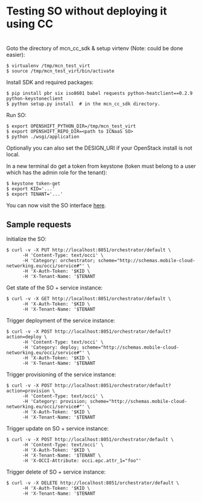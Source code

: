 # Testing SO without deploying it using CC
#
Goto the directory of mcn_cc_sdk & setup virtenv (Note: could be done easier):

    $ virtualenv /tmp/mcn_test_virt
    $ source /tmp/mcn_test_virt/bin/activate

Install SDK and required packages:

    $ pip install pbr six iso8601 babel requests python-heatclient==0.2.9 python-keystoneclient
    $ python setup.py install  # in the mcn_cc_sdk directory.

Run SO:

    $ export OPENSHIFT_PYTHON_DIR=/tmp/mcn_test_virt
    $ export OPENSHIFT_REPO_DIR=<path to ICNaaS SO>
    $ python ./wsgi/application

Optionally you can also set the DESIGN_URI if your OpenStack install is not local.

In a new terminal do get a token from keystone (token must belong to a user which has the admin role for the tenant):

    $ keystone token-get
    $ export KID='...'
    $ export TENANT='...'

You can now visit the SO interface [here](http://localhost:8051/orchestrator/default).

## Sample requests

Initialize the SO:

    $ curl -v -X PUT http://localhost:8051/orchestrator/default \
          -H 'Content-Type: text/occi' \
          -H 'Category: orchestrator; scheme="http://schemas.mobile-cloud-networking.eu/occi/service#"' \
          -H 'X-Auth-Token: '$KID \
          -H 'X-Tenant-Name: '$TENANT

Get state of the SO + service instance:

    $ curl -v -X GET http://localhost:8051/orchestrator/default \
          -H 'X-Auth-Token: '$KID \
          -H 'X-Tenant-Name: '$TENANT

Trigger deployment of the service instance:

    $ curl -v -X POST http://localhost:8051/orchestrator/default?action=deploy \
          -H 'Content-Type: text/occi' \
          -H 'Category: deploy; scheme="http://schemas.mobile-cloud-networking.eu/occi/service#"' \
          -H 'X-Auth-Token: '$KID \
          -H 'X-Tenant-Name: '$TENANT

Trigger provisioning of the service instance:

    $ curl -v -X POST http://localhost:8051/orchestrator/default?action=provision \
          -H 'Content-Type: text/occi' \
          -H 'Category: provision; scheme="http://schemas.mobile-cloud-networking.eu/occi/service#"' \
          -H 'X-Auth-Token: '$KID \
          -H 'X-Tenant-Name: '$TENANT

Trigger update on SO + service instance:

    $ curl -v -X POST http://localhost:8051/orchestrator/default \
          -H 'Content-Type: text/occi' \
          -H 'X-Auth-Token: '$KID \
          -H 'X-Tenant-Name: '$TENANT \
          -H 'X-OCCI-Attribute: occi.epc.attr_1="foo"'

Trigger delete of SO + service instance:

    $ curl -v -X DELETE http://localhost:8051/orchestrator/default \
          -H 'X-Auth-Token: '$KID \
          -H 'X-Tenant-Name: '$TENANT
